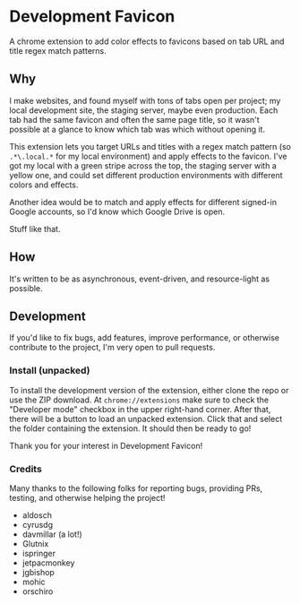 # Development Favicon

A chrome extension to add color effects to favicons based on tab URL and title regex match patterns.

## Why

I make websites, and found myself
with tons of tabs open per project; my local development site, the staging server, maybe even production.
Each tab had the same favicon and often the same page title, so it wasn't possible at a glance to know
which tab was which without opening it.

This extension lets you target URLs and titles with a regex match pattern (so `.*\.local.*` for my local environment) and
apply effects to the favicon. I've got my local with a green stripe across the top, the staging server with a
yellow one, and could set different production environments with different colors and effects.

Another idea would be to match and apply effects for different signed-in Google accounts, so I'd know which
Google Drive is open.

Stuff like that.

## How

It's written to be as asynchronous, event-driven, and resource-light as possible.

## Development

If you'd like to fix bugs, add features, improve performance, or otherwise contribute to the project, I'm very
open to pull requests.

### Install (unpacked)

To install the development version of the extension, either clone the repo or use the ZIP download. At `chrome://extensions`
make sure to check the "Developer mode" checkbox in the upper right-hand corner. After that, there will be a button to
load an unpacked extension. Click that and select the folder containing the extension. It should then be ready to go!

Thank you for your interest in Development Favicon!

### Credits

Many thanks to the following folks for reporting bugs, providing PRs, testing, and otherwise helping the project!

  * aldosch
  * cyrusdg
  * davmillar (a lot!)
  * Glutnix
  * ispringer
  * jetpacmonkey
  * jgbishop
  * mohic
  * orschiro
